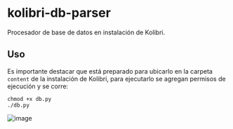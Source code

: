 # kolibri-db-parser
Procesador de base de datos en instalación de Kolibri.

## Uso

Es importante destacar que está preparado para ubicarlo en la carpeta `content` de la instalación de Kolibri, para ejecutarlo se agregan permisos de ejecución y se corre:

```
chmod +x db.py
./db.py
```

![image](https://user-images.githubusercontent.com/66751764/144695237-69ac03ca-527f-475c-a3e3-3363e61c15e9.png)


